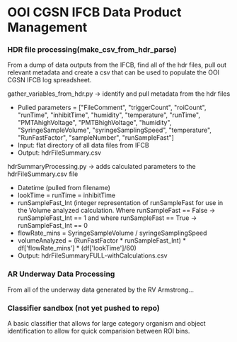 # OOI CGSN IFCB Data Product Management

### HDR file processing(make_csv_from_hdr_parse)

From a dump of data outputs from the IFCB, find all of the hdr files, pull out relevant metadata and create a csv that can be used to populate the OOI CGSN IFCB log spreadsheet. 

gather_variables_from_hdr.py -> identify and pull metadata from the hdr files
* Pulled parameters = ["FileComment", "triggerCount", "roiCount", "runTime", "inhibitTime", "humidity", "temperature", "runTime", "PMTAhighVoltage", "PMTBhighVoltage", "humidity", "SyringeSampleVolume", "syringeSamplingSpeed", "temperature", "RunFastFactor", "sampleNumber", "runSampleFast"]
* Input: flat directory of all data files from IFCB
* Output: hdrFileSummary.csv

hdrSummaryProcessing.py -> adds calculated parameters to the hdrFileSummary.csv file
* Datetime (pulled from filename)
* lookTime = runTime = inhibitTime
* runSampleFast_Int (integer representation of runSampleFast for use in the Volume analyzed calculation. Where runSampleFast == False -> runSampleFast_Int == 1 and where runSampleFast == True -> runSampleFast_Int == 0
* flowRate_mins = SyringeSampleVolume / syringeSamplingSpeed
* volumeAnalyzed = (RunFastFactor * runSampleFast_Int) * df['flowRate_mins'] * (df['lookTime']/60)
* Output: hdrFileSummaryFULL-withCalculations.csv


### AR Underway Data Processing

From all of the underway data generated by the RV Armstrong...
    



### Classifier sandbox (not yet pushed to repo)

A basic classifier that allows for large category organism and object identification to allow for quick comparision between ROI bins. 


